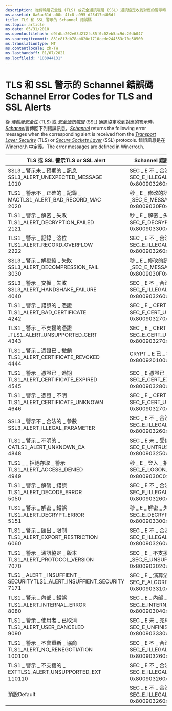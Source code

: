 ```yaml
---
description: 從傳輸層安全性 (TLS) 或安全通訊端層 (SSL) 通訊協定收到對應的警示時，Schannel 會傳回下列錯誤訊息。
ms.assetid: 0a6ac61d-a00c-4fc8-a995-d25d17e405df
title: TLS 和 SSL 警示的 Schannel 錯誤碼
ms.topic: article
ms.date: 05/31/2018
ms.openlocfilehash: d9fdba202e63d212fc85f0c02eb5ac9dc20db047
ms.sourcegitcommit: 831e8f3db78ab820e1710cede244553c70e50500
ms.translationtype: MT
ms.contentlocale: zh-TW
ms.lasthandoff: 01/07/2021
ms.locfileid: "103944131"
---
```

# <a name="schannel-error-codes-for-tls-and-ssl-alerts"></a><span data-ttu-id="e6c5a-103">TLS 和 SSL 警示的 Schannel 錯誤碼</span><span class="sxs-lookup"><span data-stu-id="e6c5a-103">Schannel Error Codes for TLS and SSL Alerts</span></span>

<span data-ttu-id="e6c5a-104">從 [*傳輸層安全性*](../secgloss/t-gly.md) (TLS) 或 [*安全通訊端層*](../secgloss/s-gly.md) (SSL) 通訊協定收到對應的警示時， [*Schannel*](../secgloss/s-gly.md)會傳回下列錯誤訊息。</span><span class="sxs-lookup"><span data-stu-id="e6c5a-104">[*Schannel*](../secgloss/s-gly.md) returns the following error messages when the corresponding alert is received from the [*Transport Layer Security*](../secgloss/t-gly.md) (TLS) or [*Secure Sockets Layer*](../secgloss/s-gly.md) (SSL) protocols.</span></span> <span data-ttu-id="e6c5a-105">錯誤訊息是在 Winerror.h 中定義。</span><span class="sxs-lookup"><span data-stu-id="e6c5a-105">The error messages are defined in Winerror.h.</span></span>



| <span data-ttu-id="e6c5a-106">TLS 或 SSL 警示</span><span class="sxs-lookup"><span data-stu-id="e6c5a-106">TLS or SSL alert</span></span>                                           | <span data-ttu-id="e6c5a-107">Schannel 錯誤碼</span><span class="sxs-lookup"><span data-stu-id="e6c5a-107">Schannel error code</span></span>                                                   |
|------------------------------------------------------------|-----------------------------------------------------------------------|
| <span data-ttu-id="e6c5a-108">SSL3 \_ 警示未 \_ 預期的 \_ 訊息</span><span class="sxs-lookup"><span data-stu-id="e6c5a-108">SSL3\_ALERT\_UNEXPECTED\_MESSAGE</span></span><br/> <span data-ttu-id="e6c5a-109">10</span><span class="sxs-lookup"><span data-stu-id="e6c5a-109">10</span></span><br/>  | <span data-ttu-id="e6c5a-110">SEC \_ E 不 \_ 合法的 \_ 訊息</span><span class="sxs-lookup"><span data-stu-id="e6c5a-110">SEC\_E\_ILLEGAL\_MESSAGE</span></span><br/> <span data-ttu-id="e6c5a-111">0x80090326</span><span class="sxs-lookup"><span data-stu-id="e6c5a-111">0x80090326</span></span><br/>             |
| <span data-ttu-id="e6c5a-112">TLS1 \_ 警示不 \_ 正確的 \_ 記錄 \_ MAC</span><span class="sxs-lookup"><span data-stu-id="e6c5a-112">TLS1\_ALERT\_BAD\_RECORD\_MAC</span></span><br/> <span data-ttu-id="e6c5a-113">20</span><span class="sxs-lookup"><span data-stu-id="e6c5a-113">20</span></span><br/>     | <span data-ttu-id="e6c5a-114">秒 \_ E \_ 修改的訊息 \_</span><span class="sxs-lookup"><span data-stu-id="e6c5a-114">SEC\_E\_MESSAGE\_ALTERED</span></span><br/> <span data-ttu-id="e6c5a-115">0x8009030F</span><span class="sxs-lookup"><span data-stu-id="e6c5a-115">0x8009030F</span></span><br/>             |
| <span data-ttu-id="e6c5a-116">TLS1 \_ 警示 \_ 解密 \_ 失敗</span><span class="sxs-lookup"><span data-stu-id="e6c5a-116">TLS1\_ALERT\_DECRYPTION\_FAILED</span></span><br/> <span data-ttu-id="e6c5a-117">21</span><span class="sxs-lookup"><span data-stu-id="e6c5a-117">21</span></span><br/>   | <span data-ttu-id="e6c5a-118">秒 \_ E \_ 解密 \_ 失敗</span><span class="sxs-lookup"><span data-stu-id="e6c5a-118">SEC\_E\_DECRYPT\_FAILURE</span></span><br/> <span data-ttu-id="e6c5a-119">0x80090330</span><span class="sxs-lookup"><span data-stu-id="e6c5a-119">0x80090330</span></span><br/>             |
| <span data-ttu-id="e6c5a-120">TLS1 \_ 警示 \_ 記錄 \_ 溢位</span><span class="sxs-lookup"><span data-stu-id="e6c5a-120">TLS1\_ALERT\_RECORD\_OVERFLOW</span></span><br/> <span data-ttu-id="e6c5a-121">22</span><span class="sxs-lookup"><span data-stu-id="e6c5a-121">22</span></span><br/>     | <span data-ttu-id="e6c5a-122">SEC \_ E 不 \_ 合法的 \_ 訊息</span><span class="sxs-lookup"><span data-stu-id="e6c5a-122">SEC\_E\_ILLEGAL\_MESSAGE</span></span><br/> <span data-ttu-id="e6c5a-123">0x80090326</span><span class="sxs-lookup"><span data-stu-id="e6c5a-123">0x80090326</span></span><br/>             |
| <span data-ttu-id="e6c5a-124">SSL3 \_ 警示 \_ 解壓縮 \_ 失敗</span><span class="sxs-lookup"><span data-stu-id="e6c5a-124">SSL3\_ALERT\_DECOMPRESSION\_FAIL</span></span><br/> <span data-ttu-id="e6c5a-125">30</span><span class="sxs-lookup"><span data-stu-id="e6c5a-125">30</span></span><br/>  | <span data-ttu-id="e6c5a-126">秒 \_ E \_ 修改的訊息 \_</span><span class="sxs-lookup"><span data-stu-id="e6c5a-126">SEC\_E\_MESSAGE\_ALTERED</span></span><br/> <span data-ttu-id="e6c5a-127">0x8009030F</span><span class="sxs-lookup"><span data-stu-id="e6c5a-127">0x8009030F</span></span><br/>             |
| <span data-ttu-id="e6c5a-128">SSL3 \_ 警示 \_ 交握 \_ 失敗</span><span class="sxs-lookup"><span data-stu-id="e6c5a-128">SSL3\_ALERT\_HANDSHAKE\_FAILURE</span></span><br/> <span data-ttu-id="e6c5a-129">40</span><span class="sxs-lookup"><span data-stu-id="e6c5a-129">40</span></span><br/>   | <span data-ttu-id="e6c5a-130">SEC \_ E 不 \_ 合法的 \_ 訊息</span><span class="sxs-lookup"><span data-stu-id="e6c5a-130">SEC\_E\_ILLEGAL\_MESSAGE</span></span><br/> <span data-ttu-id="e6c5a-131">0x80090326</span><span class="sxs-lookup"><span data-stu-id="e6c5a-131">0x80090326</span></span><br/>             |
| <span data-ttu-id="e6c5a-132">TLS1 \_ 警示 \_ 錯誤的 \_ 憑證</span><span class="sxs-lookup"><span data-stu-id="e6c5a-132">TLS1\_ALERT\_BAD\_CERTIFICATE</span></span><br/> <span data-ttu-id="e6c5a-133">42</span><span class="sxs-lookup"><span data-stu-id="e6c5a-133">42</span></span><br/>     | <span data-ttu-id="e6c5a-134">SEC \_ E \_ CERT \_ 未知</span><span class="sxs-lookup"><span data-stu-id="e6c5a-134">SEC\_E\_CERT\_UNKNOWN</span></span><br/> <span data-ttu-id="e6c5a-135">0x80090327</span><span class="sxs-lookup"><span data-stu-id="e6c5a-135">0x80090327</span></span><br/>                |
| <span data-ttu-id="e6c5a-136">TLS1 \_ 警示 \_ 不支援的憑證 \_</span><span class="sxs-lookup"><span data-stu-id="e6c5a-136">TLS1\_ALERT\_UNSUPPORTED\_CERT</span></span><br/> <span data-ttu-id="e6c5a-137">43</span><span class="sxs-lookup"><span data-stu-id="e6c5a-137">43</span></span><br/>    | <span data-ttu-id="e6c5a-138">SEC \_ E \_ CERT \_ 未知</span><span class="sxs-lookup"><span data-stu-id="e6c5a-138">SEC\_E\_CERT\_UNKNOWN</span></span><br/> <span data-ttu-id="e6c5a-139">0x80090327</span><span class="sxs-lookup"><span data-stu-id="e6c5a-139">0x80090327</span></span><br/>                |
| <span data-ttu-id="e6c5a-140">TLS1 \_ 警示 \_ 憑證已 \_ 撤銷</span><span class="sxs-lookup"><span data-stu-id="e6c5a-140">TLS1\_ALERT\_CERTIFICATE\_REVOKED</span></span><br/> <span data-ttu-id="e6c5a-141">44</span><span class="sxs-lookup"><span data-stu-id="e6c5a-141">44</span></span><br/> | <span data-ttu-id="e6c5a-142">CRYPT \_ E 已 \_ 撤銷</span><span class="sxs-lookup"><span data-stu-id="e6c5a-142">CRYPT\_E\_REVOKED</span></span><br/> <span data-ttu-id="e6c5a-143">0x80092010</span><span class="sxs-lookup"><span data-stu-id="e6c5a-143">0x80092010</span></span><br/>                    |
| <span data-ttu-id="e6c5a-144">TLS1 \_ 警示 \_ 憑證已 \_ 過期</span><span class="sxs-lookup"><span data-stu-id="e6c5a-144">TLS1\_ALERT\_CERTIFICATE\_EXPIRED</span></span><br/> <span data-ttu-id="e6c5a-145">45</span><span class="sxs-lookup"><span data-stu-id="e6c5a-145">45</span></span><br/> | <span data-ttu-id="e6c5a-146">SEC \_ E 憑證已 \_ \_ 過期</span><span class="sxs-lookup"><span data-stu-id="e6c5a-146">SEC\_E\_CERT\_EXPIRED</span></span><br/> <span data-ttu-id="e6c5a-147">0x80090328</span><span class="sxs-lookup"><span data-stu-id="e6c5a-147">0x80090328</span></span><br/>                |
| <span data-ttu-id="e6c5a-148">TLS1 \_ 警示 \_ 憑證 \_ 不明</span><span class="sxs-lookup"><span data-stu-id="e6c5a-148">TLS1\_ALERT\_CERTIFICATE\_UNKNOWN</span></span><br/> <span data-ttu-id="e6c5a-149">46</span><span class="sxs-lookup"><span data-stu-id="e6c5a-149">46</span></span><br/> | <span data-ttu-id="e6c5a-150">SEC \_ E \_ CERT \_ 未知</span><span class="sxs-lookup"><span data-stu-id="e6c5a-150">SEC\_E\_CERT\_UNKNOWN</span></span><br/> <span data-ttu-id="e6c5a-151">0x80090327</span><span class="sxs-lookup"><span data-stu-id="e6c5a-151">0x80090327</span></span><br/>                |
| <span data-ttu-id="e6c5a-152">SSL3 \_ 警示不 \_ 合法的 \_ 參數</span><span class="sxs-lookup"><span data-stu-id="e6c5a-152">SSL3\_ALERT\_ILLEGAL\_PARAMETER</span></span><br/>                 | <span data-ttu-id="e6c5a-153">SEC \_ E 不 \_ 合法的 \_ 訊息</span><span class="sxs-lookup"><span data-stu-id="e6c5a-153">SEC\_E\_ILLEGAL\_MESSAGE</span></span><br/> <span data-ttu-id="e6c5a-154">0x80090326</span><span class="sxs-lookup"><span data-stu-id="e6c5a-154">0x80090326</span></span><br/>             |
| <span data-ttu-id="e6c5a-155">TLS1 \_ 警示 \_ 不明的 \_ CA</span><span class="sxs-lookup"><span data-stu-id="e6c5a-155">TLS1\_ALERT\_UNKNOWN\_CA</span></span><br/> <span data-ttu-id="e6c5a-156">48</span><span class="sxs-lookup"><span data-stu-id="e6c5a-156">48</span></span><br/>          | <span data-ttu-id="e6c5a-157">SEC \_ E 未 \_ 受信任的 \_ 根</span><span class="sxs-lookup"><span data-stu-id="e6c5a-157">SEC\_E\_UNTRUSTED\_ROOT</span></span><br/> <span data-ttu-id="e6c5a-158">0x80090325</span><span class="sxs-lookup"><span data-stu-id="e6c5a-158">0x80090325</span></span><br/>              |
| <span data-ttu-id="e6c5a-159">TLS1 \_ \_ 拒絕存取 \_ 警示</span><span class="sxs-lookup"><span data-stu-id="e6c5a-159">TLS1\_ALERT\_ACCESS\_DENIED</span></span><br/> <span data-ttu-id="e6c5a-160">49</span><span class="sxs-lookup"><span data-stu-id="e6c5a-160">49</span></span><br/>       | <span data-ttu-id="e6c5a-161">秒 \_ E \_ 登入 \_ 拒絕</span><span class="sxs-lookup"><span data-stu-id="e6c5a-161">SEC\_E\_LOGON\_DENIED</span></span><br/> <span data-ttu-id="e6c5a-162">0x8009030C</span><span class="sxs-lookup"><span data-stu-id="e6c5a-162">0x8009030C</span></span><br/>                |
| <span data-ttu-id="e6c5a-163">TLS1 \_ 警示 \_ 解碼 \_ 錯誤</span><span class="sxs-lookup"><span data-stu-id="e6c5a-163">TLS1\_ALERT\_DECODE\_ERROR</span></span><br/> <span data-ttu-id="e6c5a-164">50</span><span class="sxs-lookup"><span data-stu-id="e6c5a-164">50</span></span><br/>        | <span data-ttu-id="e6c5a-165">SEC \_ E 不 \_ 合法的 \_ 訊息</span><span class="sxs-lookup"><span data-stu-id="e6c5a-165">SEC\_E\_ILLEGAL\_MESSAGE</span></span><br/> <span data-ttu-id="e6c5a-166">0x80090326</span><span class="sxs-lookup"><span data-stu-id="e6c5a-166">0x80090326</span></span><br/>             |
| <span data-ttu-id="e6c5a-167">TLS1 \_ 警示 \_ 解密 \_ 錯誤</span><span class="sxs-lookup"><span data-stu-id="e6c5a-167">TLS1\_ALERT\_DECRYPT\_ERROR</span></span><br/> <span data-ttu-id="e6c5a-168">51</span><span class="sxs-lookup"><span data-stu-id="e6c5a-168">51</span></span><br/>       | <span data-ttu-id="e6c5a-169">秒 \_ E \_ 解密 \_ 失敗</span><span class="sxs-lookup"><span data-stu-id="e6c5a-169">SEC\_E\_DECRYPT\_FAILURE</span></span><br/> <span data-ttu-id="e6c5a-170">0x80090330</span><span class="sxs-lookup"><span data-stu-id="e6c5a-170">0x80090330</span></span><br/>             |
| <span data-ttu-id="e6c5a-171">TLS1 \_ 警示 \_ 匯出 \_ 限制</span><span class="sxs-lookup"><span data-stu-id="e6c5a-171">TLS1\_ALERT\_EXPORT\_RESTRICTION</span></span><br/> <span data-ttu-id="e6c5a-172">60</span><span class="sxs-lookup"><span data-stu-id="e6c5a-172">60</span></span><br/>  | <span data-ttu-id="e6c5a-173">SEC \_ E 不 \_ 合法的 \_ 訊息</span><span class="sxs-lookup"><span data-stu-id="e6c5a-173">SEC\_E\_ILLEGAL\_MESSAGE</span></span><br/> <span data-ttu-id="e6c5a-174">0x80090326</span><span class="sxs-lookup"><span data-stu-id="e6c5a-174">0x80090326</span></span><br/>             |
| <span data-ttu-id="e6c5a-175">TLS1 \_ 警示 \_ 通訊協定 \_ 版本</span><span class="sxs-lookup"><span data-stu-id="e6c5a-175">TLS1\_ALERT\_PROTOCOL\_VERSION</span></span><br/> <span data-ttu-id="e6c5a-176">70</span><span class="sxs-lookup"><span data-stu-id="e6c5a-176">70</span></span><br/>    | <span data-ttu-id="e6c5a-177">SEC \_ E \_ 不支援的函式 \_</span><span class="sxs-lookup"><span data-stu-id="e6c5a-177">SEC\_E\_UNSUPPORTED\_FUNCTION</span></span><br/> <span data-ttu-id="e6c5a-178">0x80090302</span><span class="sxs-lookup"><span data-stu-id="e6c5a-178">0x80090302</span></span><br/>        |
| <span data-ttu-id="e6c5a-179">TLS1 \_ ALERT \_ INSUFFIENT \_ SECURITY</span><span class="sxs-lookup"><span data-stu-id="e6c5a-179">TLS1\_ALERT\_INSUFFIENT\_SECURITY</span></span><br/> <span data-ttu-id="e6c5a-180">71</span><span class="sxs-lookup"><span data-stu-id="e6c5a-180">71</span></span><br/> | <span data-ttu-id="e6c5a-181">SEC \_ E \_ 演算法 \_ 不相符</span><span class="sxs-lookup"><span data-stu-id="e6c5a-181">SEC\_E\_ALGORITHM\_MISMATCH</span></span><br/> <span data-ttu-id="e6c5a-182">0x80090331</span><span class="sxs-lookup"><span data-stu-id="e6c5a-182">0x80090331</span></span><br/>          |
| <span data-ttu-id="e6c5a-183">TLS1 \_ 警示 \_ 內部 \_ 錯誤</span><span class="sxs-lookup"><span data-stu-id="e6c5a-183">TLS1\_ALERT\_INTERNAL\_ERROR</span></span><br/> <span data-ttu-id="e6c5a-184">80</span><span class="sxs-lookup"><span data-stu-id="e6c5a-184">80</span></span><br/>      | <span data-ttu-id="e6c5a-185">SEC \_ E \_ 內部 \_ 錯誤</span><span class="sxs-lookup"><span data-stu-id="e6c5a-185">SEC\_E\_INTERNAL\_ERROR</span></span><br/> <span data-ttu-id="e6c5a-186">0x80090304</span><span class="sxs-lookup"><span data-stu-id="e6c5a-186">0x80090304</span></span><br/>              |
| <span data-ttu-id="e6c5a-187">TLS1 \_ 警示 \_ 使用者 \_ 已取消</span><span class="sxs-lookup"><span data-stu-id="e6c5a-187">TLS1\_ALERT\_USER\_CANCELED</span></span><br/> <span data-ttu-id="e6c5a-188">90</span><span class="sxs-lookup"><span data-stu-id="e6c5a-188">90</span></span><br/>       | <span data-ttu-id="e6c5a-189">SEC \_ E 未 \_ 完成的 \_ 內容 \_ 刪除</span><span class="sxs-lookup"><span data-stu-id="e6c5a-189">SEC\_E\_UNFINISHED\_CONTEXT\_DELETED</span></span><br/> <span data-ttu-id="e6c5a-190">0x80090333</span><span class="sxs-lookup"><span data-stu-id="e6c5a-190">0x80090333</span></span><br/> |
| <span data-ttu-id="e6c5a-191">TLS1 \_ 警示 \_ 不會重新 \_ 協商</span><span class="sxs-lookup"><span data-stu-id="e6c5a-191">TLS1\_ALERT\_NO\_RENEGOTIATION</span></span><br/> <span data-ttu-id="e6c5a-192">100</span><span class="sxs-lookup"><span data-stu-id="e6c5a-192">100</span></span><br/>   | <span data-ttu-id="e6c5a-193">SEC \_ E 不 \_ 合法的 \_ 訊息</span><span class="sxs-lookup"><span data-stu-id="e6c5a-193">SEC\_E\_ILLEGAL\_MESSAGE</span></span><br/> <span data-ttu-id="e6c5a-194">0x80090326</span><span class="sxs-lookup"><span data-stu-id="e6c5a-194">0x80090326</span></span><br/>             |
| <span data-ttu-id="e6c5a-195">TLS1 \_ 警示 \_ 不支援的 \_ EXT</span><span class="sxs-lookup"><span data-stu-id="e6c5a-195">TLS1\_ALERT\_UNSUPPORTED\_EXT</span></span><br/> <span data-ttu-id="e6c5a-196">110</span><span class="sxs-lookup"><span data-stu-id="e6c5a-196">110</span></span><br/>    | <span data-ttu-id="e6c5a-197">SEC \_ E 不 \_ 合法的 \_ 訊息</span><span class="sxs-lookup"><span data-stu-id="e6c5a-197">SEC\_E\_ILLEGAL\_MESSAGE</span></span><br/> <span data-ttu-id="e6c5a-198">0x80090326</span><span class="sxs-lookup"><span data-stu-id="e6c5a-198">0x80090326</span></span><br/>             |
| <span data-ttu-id="e6c5a-199">預設</span><span class="sxs-lookup"><span data-stu-id="e6c5a-199">Default</span></span><br/>                                         | <span data-ttu-id="e6c5a-200">SEC \_ E 不 \_ 合法的 \_ 訊息</span><span class="sxs-lookup"><span data-stu-id="e6c5a-200">SEC\_E\_ILLEGAL\_MESSAGE</span></span><br/> <span data-ttu-id="e6c5a-201">0x80090326</span><span class="sxs-lookup"><span data-stu-id="e6c5a-201">0x80090326</span></span><br/>             |



 

 

 
